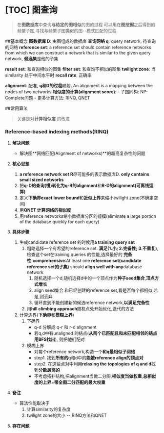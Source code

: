 [TOC]
图查询
===

> 在**图数据库**中查询**与给定的图相似**的图的过程
> 可以用在**图挖掘**之后得到的频繁子图,寻找与频繁子图类似的图--模式匹配的过程.

##基本概念
**图数据库 D**: 由图组成的数据库
**查询网络 q**: query network, 待查询的网络
**reference set**: a reference set should contain reference networks from which we can construct a network that is similar to the given query network, **候选集**是他的子集

**result set**: 和查询相似的图集
**filter set**: 和查询不相似的图集
**twilight zone**: 当similarity 处于中间水平时
**recall rate**: 正确率

**alignment**: 配准, **q和D的过程**映射. An alignment is a mapping between the nodes of two networks
**相似度的计算(alignment score)**:
    - 子图同构: NP-Complete问题
    - 更多计算方法: RINQ, QNET

##常用算法
> 关键是对**计算相似度** 的改进

### Reference-based indexing methods(RINQ)
1. **解决问题**
    - 解决图**网络匹配(Alignment of networks)**的超高复杂性的问题

2. **核心思想**
    1. **a reference network set R**尽可能多的表示数据库D. **only contains small sized networks**
    2. 把**q-D的查询(慢)**转化为**q-R的alignment**和**R-D的alignment(可离线运算)**
    3. 定义**下确界exact lower bound**和**近似上界**来缩小twilight zone(不确定空间)
    4. 用**QNET 计算网络的相似度**
    5. 用reference networks缩小数据库分区的规模(eliminate a large portion of the database quickly for each query)

3. **具体步骤**
    1. 生成candidate reference set 的时候用**a training query set**
        1. 粗略选择一个有希望的reference set. **满足(1.小; 2.完备性; 3.不重复)**, 检查这个set在training queries 的性能,选择最好的
            **完备性:comprehensive**:At least one **reference set(candidate reference set的子集)** should **align well with any**database network
            1. 随机选择一个d,随机选择d中的一个顶点作为**种子seed集合**,**顶点方式增长**
            2. align seed集合 和已经创建的reference set,看是否每个都相似,若是,则丢弃
            3. 循环直到不能创建新的候选reference network,**以满足完备性**
        2. 用**hill climbing approach**随机点处开始优化,迭代的方法
    2. 计算边界(**下确界**和**模糊上界**)
        1. 下确界
            - q-d 分解成 q-r 和 r-d alignment
            - 若q,d中有unaligned 的结点(**从两个已匹配且和未匹配相邻的结点用BFS找出**), 则把他们配对
        2. 模糊上界
            - 对每个reference network,构造一个**和q最相似子网络**
            - step1. 找到**所有的**q和d中的**能被reference align的顶点对**
            - step2. 在这些点对中利用**relaxing the topologies of q and d**找到**分数最高的**
            - 不考虑拓扑结构,把alignment当做二分图,**相似度当做权重**,**总相似度的上界**=**带全图二分匹配的最大权重**

4. **备注**
    - 算法性能取决于
        1. 计算similarity的复杂度
        2. twilight zone的大小 -- RINQ方法和QNET
5. **存在问题**